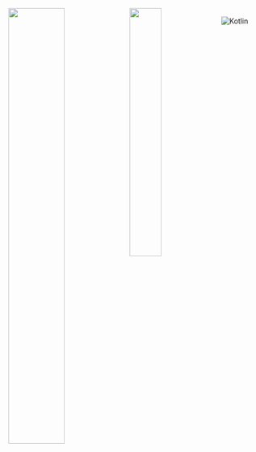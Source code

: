 <img align = "left" width = "47%" src = "https://github-readme-stats.vercel.app/api?username=Apollointhehouse&show_icons=true&theme=tokyonight"></img>
          
<img align = "left" width = "35.5%" src = "https://github-readme-stats.vercel.app/api/top-langs/?username=Apollointhehouse&theme=tokyonight"></img>
<br>
![Kotlin](https://img.shields.io/badge/kotlin-%237F52FF.svg?style=for-the-badge&logo=kotlin&logoColor=white)
